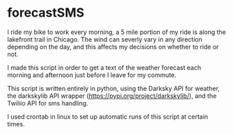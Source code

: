 # forecastSMS

I ride my bike to work every morning, a 5 mile portion of my ride is along the lakefront trail in Chicago. The wind can severly vary in any direction depending on the day, and this affects my decisions on whether to ride or not. 

I made this script in order to get a text of the weather forecast each morning and afternoon just before I leave for my commute. 

This script is written entirely in python, using the Darksky API for weather, the darkskylib API wrapper (https://pypi.org/project/darkskylib/), and the Twiliio API for sms handling. 

I used crontab in linux to set up automatic runs of this script at certain times. 
